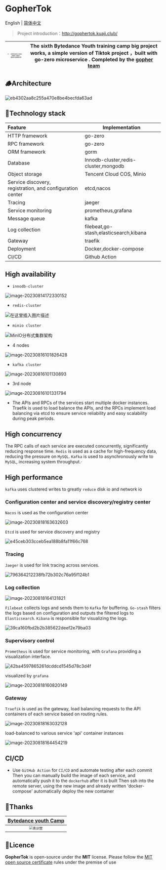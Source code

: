 # GopherTok

English | [简体中文](README-cn.MD)

> Project introduction：http://gophertok.kuaji.club/

| <img src="https://raw.githubusercontent.com/liuxianloveqiqi/Xian-imagehost/main/image/202308222108323.png" alt="{09951663-C990-6AA2-14C8-28D9C1DDBDCD}" style="zoom: 25%;" /> | The sixth Bytedance Youth training camp big project works, a simple version of Tiktok project ，built with  go-zero  microservice . Completed by the [gopher team](https://github.com/GophersTeam/GopherTok) |
| ------------------------------------------------------------ | ------------------------------------------------------------ |

## 🪵Architecture

![eb4302aa8c255a470e8be4becfda63ad](https://raw.githubusercontent.com/liuxianloveqiqi/Xian-imagehost/main/image/202308230226461.png)

## 🚀Technology stack

| Feature                                                   | **Implementation**                     |
|:----------------------------------------------------------|----------------------------------------|
| HTTP framework                                            | go-zero                                |
| RPC framework                                             | go-zero                                |
| ORM framework                                             | gorm                                   |
| Database                                                  | Innodb-cluster,redis-cluster,mongodb   |
| Object storage                                            | Tencent Cloud COS, Minio               |
| Service discovery, registration, and configuration center | etcd,nacos                             |
| Tracing                                                   | jaeger                                 |
| Service monitoring                                        | prometheus,grafana                     |
| Message queue                                             | kafka                                  |
| Log collection                                            | filebeat,go-stash,elasticsearch,kibana |
| Gateway                                                   | traefik                                |
| Deployment                                                | Docker,docker-compose                  |
| CI/CD                                                     | Github Action                          |

## High availability

*   `innodb-cluster`

![image-20230814172330152](https://raw.githubusercontent.com/liuxianloveqiqi/Xian-imagehost/main/image/image-20230814172330152.png)

*  `redis-cluster`

![在这里插入图片描述](https://raw.githubusercontent.com/liuxianloveqiqi/Xian-imagehost/main/image/watermark,type_ZmFuZ3poZW5naGVpdGk,shadow_10,text_aHR0cHM6Ly9ibG9nLmNzZG4ubmV0L3lyeDQyMDkwOQ==,size_16,color_FFFFFF,t_70.png)

* `minio cluster`

![MinIO分布式集群架构](https://raw.githubusercontent.com/liuxianloveqiqi/Xian-imagehost/main/image/a36949e0b971475499fd9ec95ad3b32d~tplv-k3u1fbpfcp-zoom-in-crop-mark:4536:0:0:0-20230718162200891-20230814172546027.awebp)

* 4 nodes

![image-20230816101826428](https://raw.githubusercontent.com/liuxianloveqiqi/Xian-imagehost/main/image/image-20230816101826428.png)

* `kafka cluster`

![image-20230816101130893](https://raw.githubusercontent.com/liuxianloveqiqi/Xian-imagehost/main/image/image-20230816101130893.png)

* 3rd node

![image-20230816101331794](https://raw.githubusercontent.com/liuxianloveqiqi/Xian-imagehost/main/image/image-20230816101331794.png)

* The APIs and RPCs of the services start multiple docker instances. Traefik is used to load balance the APIs, and the RPCs implement load balancing via etcd to ensure service reliability and easy scalability during peak periods.

## High concurrency

The RPC calls of each service are executed concurrently, significantly reducing response time. `Redis` is used as a cache for high-frequency data, reducing the pressure on `MySQL`. `Kafka` is used to asynchronously write to `MySQL`, increasing system throughput.·

## High performance

`kafka` uses clustered writes to greatly `reduce` disk io and network io

### Configuration center and service discovery/registry center

`Nacos` is used as the configuration center

![image-20230818163632603](https://raw.githubusercontent.com/liuxianloveqiqi/Xian-imagehost/main/image/image-20230818163632603.png)

`Etcd` is used for service discovery and registry

![e45ceb303cceb5ea188b8fa11f66c768](https://raw.githubusercontent.com/liuxianloveqiqi/Xian-imagehost/main/image/e45ceb303cceb5ea188b8fa11f66c768.png)

### Tracing

`Jaeger` is used for link tracing across services.

![796364212238fb72b302c76a95f124b1](https://raw.githubusercontent.com/liuxianloveqiqi/Xian-imagehost/main/image/796364212238fb72b302c76a95f124b1.png)

###  Log collection

![image-20230818164131821](https://raw.githubusercontent.com/liuxianloveqiqi/Xian-imagehost/main/image/image-20230818164131821.png)

`Filebeat` collects logs and sends them to `Kafka` for buffering. `Go-stash` filters the logs based on configuration and outputs the filtered logs to `Elasticsearch`. `Kibana` is responsible for visualizing the logs.

![39ca160fbd2b2b385622deef2e79ba03](https://raw.githubusercontent.com/liuxianloveqiqi/Xian-imagehost/main/image/39ca160fbd2b2b385622deef2e79ba03.png)

### Supervisory control

`Prometheus` is used for service monitoring, with `Grafana` providing a visualization interface.

![42ba4597865261dcddcd1545d78c3d4f](https://raw.githubusercontent.com/liuxianloveqiqi/Xian-imagehost/main/image/42ba4597865261dcddcd1545d78c3d4f.png)

visualized by `grafana`

![image-20230818160820149](https://raw.githubusercontent.com/liuxianloveqiqi/Xian-imagehost/main/image/image-20230818160820149.png)

### Gateway

`Traefik` is used as the gateway, load balancing requests to the API containers of each service based on routing rules.

![image-20230818163032128](https://raw.githubusercontent.com/liuxianloveqiqi/Xian-imagehost/main/image/image-20230818163032128.png)

load-balanced to various service 'api' container instances

![image-20230818164454219](https://raw.githubusercontent.com/liuxianloveqiqi/Xian-imagehost/main/image/image-20230818164454219.png)

## CI/CD

* Use `GitHub Action` for `CI/CD` and automate testing after each commit
Then you can manually build the image of each service, and automatically push it to the `dockerhub` after it is built
Then ssh into the remote server, using the new image and already written 'docker-compose' automatically deploy the new container

## 🎉Thanks

|   [Bytedance youth Camp](https://youthcamp.bytedance.com/)   |
| :----------------------------------------------------------: |
| <img src="https://raw.githubusercontent.com/liuxianloveqiqi/Xian-imagehost/main/image/202308230232085.webp" alt="青训营" style="zoom: 67%;" /> |

## 📣Licence

**GopherTok** is open-source under the **MIT** license. Please follow the [MIT open source certificate](https://github.com/MashiroC/begonia/blob/master/LICENSE) rules under the premise of use



